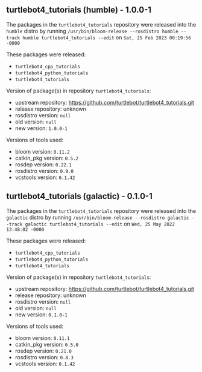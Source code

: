 ## turtlebot4_tutorials (humble) - 1.0.0-1

The packages in the `turtlebot4_tutorials` repository were released into the `humble` distro by running `/usr/bin/bloom-release --rosdistro humble --track humble turtlebot4_tutorials --edit` on `Sat, 25 Feb 2023 00:19:56 -0000`

These packages were released:
- `turtlebot4_cpp_tutorials`
- `turtlebot4_python_tutorials`
- `turtlebot4_tutorials`

Version of package(s) in repository `turtlebot4_tutorials`:

- upstream repository: https://github.com/turtlebot/turtlebot4_tutorials.git
- release repository: unknown
- rosdistro version: `null`
- old version: `null`
- new version: `1.0.0-1`

Versions of tools used:

- bloom version: `0.11.2`
- catkin_pkg version: `0.5.2`
- rosdep version: `0.22.1`
- rosdistro version: `0.9.0`
- vcstools version: `0.1.42`


## turtlebot4_tutorials (galactic) - 0.1.0-1

The packages in the `turtlebot4_tutorials` repository were released into the `galactic` distro by running `/usr/bin/bloom-release --rosdistro galactic --track galactic turtlebot4_tutorials --edit` on `Wed, 25 May 2022 13:48:02 -0000`

These packages were released:
- `turtlebot4_cpp_tutorials`
- `turtlebot4_python_tutorials`
- `turtlebot4_tutorials`

Version of package(s) in repository `turtlebot4_tutorials`:

- upstream repository: https://github.com/turtlebot/turtlebot4_tutorials.git
- release repository: unknown
- rosdistro version: `null`
- old version: `null`
- new version: `0.1.0-1`

Versions of tools used:

- bloom version: `0.11.1`
- catkin_pkg version: `0.5.0`
- rosdep version: `0.21.0`
- rosdistro version: `0.8.3`
- vcstools version: `0.1.42`



